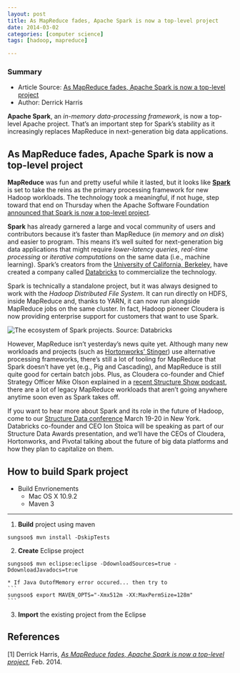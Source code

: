 ```yaml
---
layout: post
title: As MapReduce fades, Apache Spark is now a top-level project
date: 2014-03-02
categories: [computer science]
tags: [hadoop, mapreduce]

---
```



### Summary

* Article Source: [As MapReduce fades, Apache Spark is now a top-level project](http://gigaom.com/2014/02/27/as-mapreduce-fades-apache-spark-is-now-a-top-level-project/)
* Author: Derrick Harris

**Apache Spark**, an *in-memory data-processing framework*, is now a top-level Apache project. That’s an important step for Spark’s stability as it increasingly replaces MapReduce in next-generation big data applications.

As MapReduce fades, Apache Spark is now a top-level project
---
**MapReduce** was fun and pretty useful while it lasted, but it looks like [**Spark**](http://spark.apache.org) is set to take the reins as the primary processing framework for new Hadoop workloads. The technology took a meaningful, if not huge, step toward that end on Thursday when the Apache Software Foundation [announced that Spark is now a top-level project](https://blogs.apache.org/foundation/entry/the_apache_software_foundation_announces50).

**Spark** has already garnered a large and vocal community of users and contributors because it’s faster than MapReduce (*in memory* and *on disk*) and easier to program. This means it’s well suited for next-generation big data applications that might require *lower-latency queries*, *real-time processing* or *iterative computations* on the same data (i.e., machine learning). Spark’s creators from the [University of California, Berkeley](http://gigaom.com/2013/04/17/welcome-to-berkeley-where-hadoop-isnt-nearly-fast-enough/), have created a company called [Databricks](http://gigaom.com/2013/09/25/databricks-raises-14m-from-andreessen-horowitz-wants-to-take-on-mapreduce-with-spark/) to commercialize the technology.

Spark is technically a standalone project, but it was always designed to work with the *Hadoop Distributed File System*. It can run directly on HDFS, inside MapReduce and, thanks to YARN, it can now run alongside MapReduce jobs on the same cluster. In fact, Hadoop pioneer Cloudera is now providing enterprise support for customers that want to use Spark.

![The ecosystem of Spark projects. Source: Databricks](http://sungsoo.github.com/images/spark-stack-new.png)

However, MapReduce isn’t yesterday’s news quite yet. Although many new workloads and projects (such as [Hortonworks’ Stinger](http://gigaom.com/2013/05/29/why-hortonworks-is-riding-a-faster-hive-to-the-bitter-end/)) use alternative processing frameworks, there’s still a lot of tooling for MapReduce that Spark doesn’t have yet (e.g., Pig and Cascading), and MapReduce is still quite good for certain batch jobs. Plus, as Cloudera co-founder and Chief Strategy Officer Mike Olson explained in a [recent Structure Show podcast](http://gigaom.com/2013/05/29/why-hortonworks-is-riding-a-faster-hive-to-the-bitter-end/), there are a lot of legacy MapReduce workloads that aren’t going anywhere anytime soon even as Spark takes off.

If you want to hear more about Spark and its role in the future of Hadoop, come to our [Structure Data conference](http://events.gigaom.com/structuredata-2014/?utm_source=data&utm_medium=editorial&utm_campaign=intext&utm_term=820915+as-mapreduce-fades-apache-spark-is-now-a-top-level-project&utm_content=dharrisstructure) March 19-20 in New York. Databricks co-founder and CEO Ion Stoica will be speaking as part of our Structure Data Awards presentation, and we’ll have the CEOs of Cloudera, Hortonworks, and Pivotal talking about the future of big data platforms and how they plan to capitalize on them.

How to build Spark project
---
* Build Envrionements
	* Mac OS X 10.9.2
	* Maven 3

---

1. **Build** project using maven  
```
sungsoo$ mvn install -DskipTests
```
2. **Create** Eclipse project  
```
sungsoo$ mvn eclipse:eclipse -DdownloadSources=true -DdownloadJavadocs=true
```  
	* If Java OutofMemory error occured... then try to  
	```
	sungsoo$ export MAVEN_OPTS="-Xmx512m -XX:MaxPermSize=128m"
	```
3. **Import** the existing project from the Eclipse  


References
---
[1] Derrick Harris, [*As MapReduce fades, Apache Spark is now a top-level project*](http://gigaom.com/2014/02/27/as-mapreduce-fades-apache-spark-is-now-a-top-level-project/), Feb. 2014.
